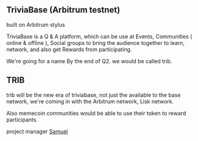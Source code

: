 ## TriviaBase (Arbitrum testnet)

built on Arbitrum stylus

TriviaBase is a Q & A platform, which can be use at Events, Communities ( online & offline ), Social groups to bring the audience together to learn, network, and also get Rewards from participating.

We're going for a name By the end of Q2. we would be called trib.

## TRIB

trib will be the new era of triviabase, 
not just the available to the base network, 
we're coming in with the Arbitrum network, Lisk network.

Also memecoin communities would be able to use their token to reward participants.

project manager [Samuel](https://github.com/Samuelakhimien)
